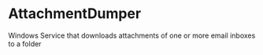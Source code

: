 # AttachmentDumper
Windows Service that downloads attachments of one or more email inboxes to a folder
